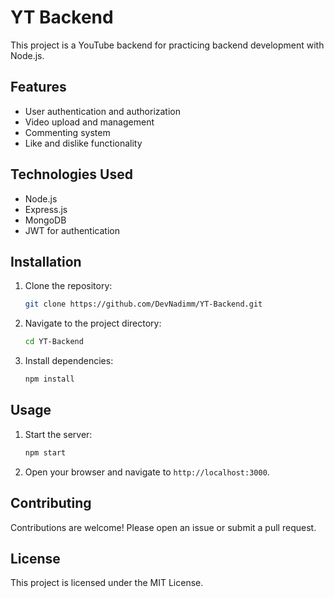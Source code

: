 # YT Backend

This project is a YouTube backend for practicing backend development with Node.js.

## Features

- User authentication and authorization
- Video upload and management
- Commenting system
- Like and dislike functionality

## Technologies Used

- Node.js
- Express.js
- MongoDB
- JWT for authentication

## Installation

1. Clone the repository:
    ```bash
    git clone https://github.com/DevNadimm/YT-Backend.git
    ```
2. Navigate to the project directory:
    ```bash
    cd YT-Backend
    ```
3. Install dependencies:
    ```bash
    npm install
    ```

## Usage

1. Start the server:
    ```bash
    npm start
    ```
2. Open your browser and navigate to `http://localhost:3000`.

## Contributing

Contributions are welcome! Please open an issue or submit a pull request.

## License

This project is licensed under the MIT License.